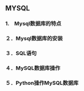 ## MYSQL

### 1.　Mysql数据库的特点

### ２．Mysql数据库的安装

### ３．SQL语句

### ４．MySQL数据库操作

### ５．Python操作MySQL数据库

